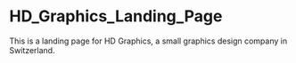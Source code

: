 # HD_Graphics_Landing_Page
This is a landing page for HD Graphics, a small graphics design company in Switzerland.
